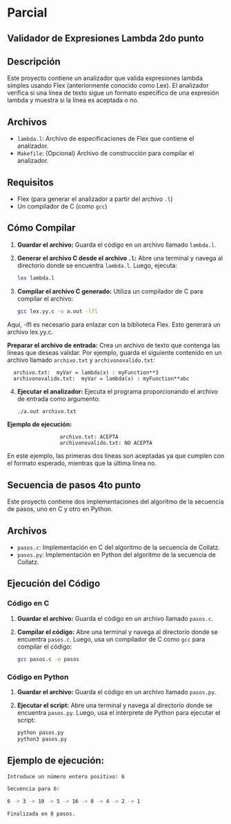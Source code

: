# Parcial
## Validador de Expresiones Lambda 2do punto

## Descripción

Este proyecto contiene un analizador que valida expresiones lambda simples usando Flex (anteriormente conocido como Lex). El analizador verifica si una línea de texto sigue un formato específico de una expresión lambda y muestra si la línea es aceptada o no.

## Archivos

- `lambda.l`: Archivo de especificaciones de Flex que contiene el analizador.
- `Makefile`: (Opcional) Archivo de construcción para compilar el analizador.

## Requisitos

- Flex (para generar el analizador a partir del archivo `.l`)
- Un compilador de C (como `gcc`)

## Cómo Compilar

1. **Guardar el archivo:**
   Guarda el código en un archivo llamado `lambda.l`.

2. **Generar el archivo C desde el archivo `.l`:**
   Abre una terminal y navega al directorio donde se encuentra `lambda.l`. Luego, ejecuta:
   ```bash
   lex lambda.l
   
3. **Compilar el archivo C generado:**
   Utiliza un compilador de C para compilar el archivo:
   ```bash
   gcc lex.yy.c -o a.out -lfl
   
  Aquí, -lfl es necesario para enlazar con la biblioteca Flex. Esto generará un archivo lex.yy.c.

**Preparar el archivo de entrada:** 
   Crea un archivo de texto que contenga las líneas que deseas validar. Por ejemplo, guarda el siguiente contenido en un archivo llamado `archivo.txt` y `archivonovalido.txt`: 
     
      archivo.txt:  myVar = lambda(x) : myFunction**3
      archivonovalido.txt:  myVar = lambda(x) : myFunction**abc
      
4. **Ejecutar el analizador:**
   Ejecuta el programa proporcionando el archivo de entrada como argumento:
   ```bash
   ./a.out archivo.txt
   
**Ejemplo de ejecución:** 

                     archivo.txt: ACEPTA
                     archivonovalido.txt: NO ACEPTA

En este ejemplo, las primeras dos líneas son aceptadas ya que cumplen con el formato esperado, mientras que la última línea no.

## Secuencia de pasos 4to punto

Este proyecto contiene dos implementaciones del algoritmo de la secuencia de pasos, uno en C y otro en Python.

## Archivos

- `pasos.c`: Implementación en C del algoritmo de la secuencia de Collatz.
- `pasos.py`: Implementación en Python del algoritmo de la secuencia de Collatz.

## Ejecución del Código

### Código en C

1. **Guardar el archivo:**
   Guarda el código en un archivo llamado `pasos.c`.

2. **Compilar el código:**
   Abre una terminal y navega al directorio donde se encuentra `pasos.c`. Luego, usa un compilador de C como `gcc` para compilar el código:
   ```bash
   gcc pasos.c -o pasos
### Código en Python

1. **Guardar el archivo:**
   Guarda el código en un archivo llamado `pasos.py`.

2. **Ejecutar el script:**
   Abre una terminal y navega al directorio donde se encuentra `pasos.py`. Luego, usa el intérprete de Python para ejecutar el script:
   ```bash
   python pasos.py
   python3 pasos.py
   
## Ejemplo de ejecución:
  ```bash
  Introduce un número entero positivo: 6
  
  Secuencia para 6:
  
  6 -> 3 -> 10 -> 5 -> 16 -> 8 -> 4 -> 2 -> 1
  
  Finalizada en 8 pasos.
